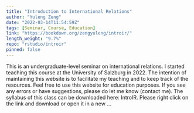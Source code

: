 ```yaml
---
title: "Introduction to International Relations"
author: "Yuleng Zeng"
date: "2022-03-14T11:54:59Z"
tags: [Seminar, Course, Education]
link: "https://bookdown.org/zengyuleng/introir/"
length_weight: "9.7%"
repo: "rstudio/introir"
pinned: false
---
```


This is an undergraduate-level seminar on international relations. I started teaching this course at the University of Salzburg in 2022. The intention of maintaining this website is to facilitate my teaching and to keep track of the resources. Feel free to use this website for education purposes. If you see any errors or have suggestions, please do let me know (contact me). The syllabus of this class can be downloaded here: IntroIR. Please right click on the link and download or open it in a new ...
